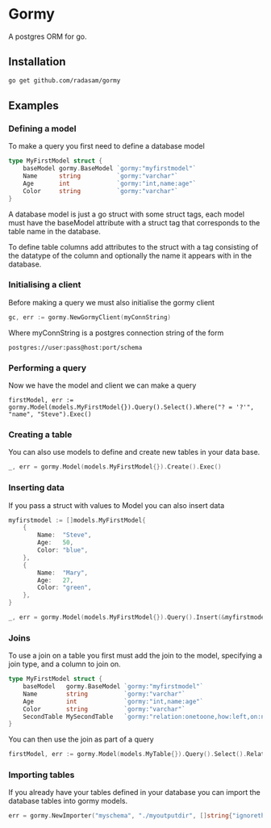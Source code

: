 # Gormy

A postgres ORM for go.

## Installation

```bash
go get github.com/radasam/gormy
```

## Examples

### Defining a model

To make a query you first need to define a database model

```go
type MyFirstModel struct {
	baseModel gormy.BaseModel `gormy:"myfirstmodel"`
	Name      string          `gormy:"varchar"`
	Age       int             `gormy:"int,name:age"`
	Color     string          `gormy:"varchar"`
}

```

A database model is just a go struct with some struct tags, each model must have the baseModel attribute with a struct tag that corresponds to the table name in the database.

To define table columns add attributes to the struct with a tag consisting of the datatype of the column and optionally the name it appears with in the database.

### Initialising a client

Before making a query we must also initialise the gormy client

```go
gc, err := gormy.NewGormyClient(myConnString)
```

Where myConnString is a postgres connection string of the form

```postgres://user:pass@host:port/schema```

### Performing a query

Now we have the model and client we can make a query

```
firstModel, err := gormy.Model(models.MyFirstModel{}).Query().Select().Where("? = '?'", "name", "Steve").Exec()
```

### Creating a table

You can also use models to define and create new tables in your data base.

```go
_, err = gormy.Model(models.MyFirstModel{}).Create().Exec()
```

### Inserting data

If you pass a struct with values to Model you can also insert data

```go
myfirstmodel := []models.MyFirstModel{
	{
		Name:  "Steve",
		Age:   50,
		Color: "blue",
	},
	{
		Name:  "Mary",
		Age:   27,
		Color: "green",
	},
}

_, err = gormy.Model(models.MyFirstModel{}).Query().Insert(&myfirstmodel).Exec()

```

### Joins

To use a join on a table you first must add the join to the model, specifying a join type, and a column to join on.

```go
type MyFirstModel struct {
	baseModel   gormy.BaseModel `gormy:"myfirstmodel"`
	Name        string          `gormy:"varchar"`
	Age         int             `gormy:"int,name:age"`
	Color       string          `gormy:"varchar"`
	SecondTable MySecondTable   `gormy:"relation:onetoone,how:left,on:name=name"`
}
```
You can then use the join as part of a query

```go
firstModel, err := gormy.Model(models.MyTable{}).Query().Select().Relation("SecondTable", "onetoone").Where("? = '?'", "Name", "sam").Exec()
```

### Importing tables

If you already have your tables defined in your database you can import the database tables into gormy models.

```go
err = gormy.NewImporter("myschema", "./myoutputdir", []string{"ignorethistable"}).Import()
```